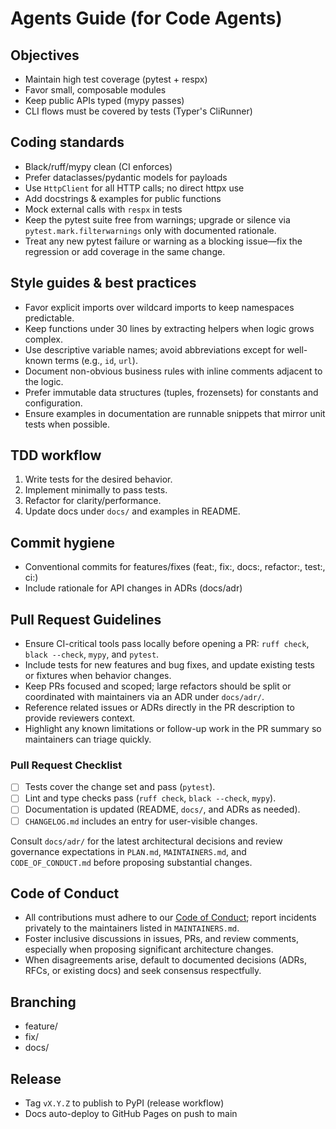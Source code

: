 
# Agents Guide (for Code Agents)

## Objectives
- Maintain high test coverage (pytest + respx)
- Favor small, composable modules
- Keep public APIs typed (mypy passes)
- CLI flows must be covered by tests (Typer's CliRunner)

## Coding standards
- Black/ruff/mypy clean (CI enforces)
- Prefer dataclasses/pydantic models for payloads
- Use `HttpClient` for all HTTP calls; no direct httpx use
- Add docstrings & examples for public functions
- Mock external calls with `respx` in tests
- Keep the pytest suite free from warnings; upgrade or silence via `pytest.mark.filterwarnings` only with documented rationale.
- Treat any new pytest failure or warning as a blocking issue—fix the regression or add coverage in the same change.

## Style guides & best practices
- Favor explicit imports over wildcard imports to keep namespaces predictable.
- Keep functions under 30 lines by extracting helpers when logic grows complex.
- Use descriptive variable names; avoid abbreviations except for well-known terms (e.g., `id`, `url`).
- Document non-obvious business rules with inline comments adjacent to the logic.
- Prefer immutable data structures (tuples, frozensets) for constants and configuration.
- Ensure examples in documentation are runnable snippets that mirror unit tests when possible.

## TDD workflow
1. Write tests for the desired behavior.
2. Implement minimally to pass tests.
3. Refactor for clarity/performance.
4. Update docs under `docs/` and examples in README.

## Commit hygiene
- Conventional commits for features/fixes (feat:, fix:, docs:, refactor:, test:, ci:)
- Include rationale for API changes in ADRs (docs/adr)

## Pull Request Guidelines
- Ensure CI-critical tools pass locally before opening a PR: `ruff check`, `black --check`, `mypy`, and `pytest`.
- Include tests for new features and bug fixes, and update existing tests or fixtures when behavior changes.
- Keep PRs focused and scoped; large refactors should be split or coordinated with maintainers via an ADR under `docs/adr/`.
- Reference related issues or ADRs directly in the PR description to provide reviewers context.
- Highlight any known limitations or follow-up work in the PR summary so maintainers can triage quickly.

### Pull Request Checklist
- [ ] Tests cover the change set and pass (`pytest`).
- [ ] Lint and type checks pass (`ruff check`, `black --check`, `mypy`).
- [ ] Documentation is updated (README, `docs/`, and ADRs as needed).
- [ ] `CHANGELOG.md` includes an entry for user-visible changes.

Consult `docs/adr/` for the latest architectural decisions and review governance expectations in `PLAN.md`, `MAINTAINERS.md`, and `CODE_OF_CONDUCT.md` before proposing substantial changes.

## Code of Conduct
- All contributions must adhere to our [Code of Conduct](CODE_OF_CONDUCT.md); report incidents privately to the maintainers listed in `MAINTAINERS.md`.
- Foster inclusive discussions in issues, PRs, and review comments, especially when proposing significant architecture changes.
- When disagreements arise, default to documented decisions (ADRs, RFCs, or existing docs) and seek consensus respectfully.

## Branching
- feature/<short-desc>
- fix/<short-desc>
- docs/<short-desc>

## Release
- Tag `vX.Y.Z` to publish to PyPI (release workflow)
- Docs auto-deploy to GitHub Pages on push to main
